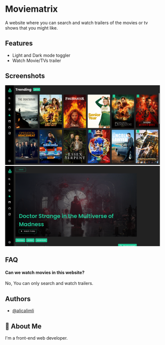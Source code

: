 # Moviematrix

A website where you can search and watch trailers
of the movies or tv shows that you might like.

## Features

- Light and Dark mode toggler
- Watch Movie/TVs trailer

## Screenshots

![App Screenshot](/src/images/app-preview-one.png)
![App Screenshot](/src/images/app-preview-two.png)

## FAQ

#### Can we watch movies in this website?

No, You can only search and watch trailers.

## Authors

- [@alicalimli](https://www.github.com/alicalimli)

## 🚀 About Me

I'm a front-end web developer.
